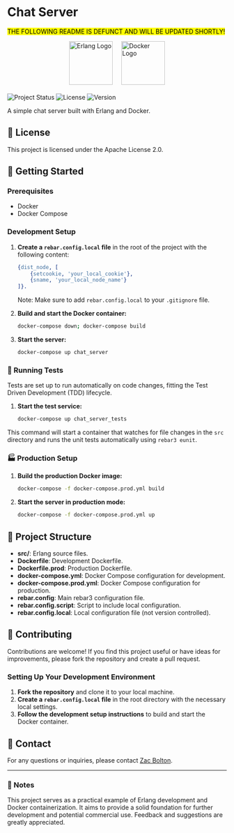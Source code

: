 # Chat Server

<mark>THE FOLLOWING README IS DEFUNCT AND WILL BE UPDATED SHORTLY!</mark>

<div style="display: flex; justify-content: center; align-items: center; gap: 20px; margin-bottom: 20px">
  <img src="https://www.erlang.org/favicon.ico" alt="Erlang Logo" style="width: 100px; height: auto;"/>
  <img src="https://www.docker.com/wp-content/uploads/2022/03/Moby-logo.png" alt="Docker Logo" style="width: 100px; height: auto;"/>
</div>

![Project Status](https://img.shields.io/badge/status-in%20development-yellow)
![License](https://img.shields.io/badge/license-Apache%202.0-blue)
![Version](https://img.shields.io/badge/version-0.1.0-blue)

A simple chat server built with Erlang and Docker.

## 📝 License

This project is licensed under the Apache License 2.0.

## 🚀 Getting Started

### Prerequisites

- Docker
- Docker Compose

### Development Setup

1. **Create a `rebar.config.local` file** in the root of the project with the
   following content:

   ```erlang
   {dist_node, [
       {setcookie, 'your_local_cookie'},
       {sname, 'your_local_node_name'}
   ]}.
   ```

   Note: Make sure to add `rebar.config.local` to your `.gitignore` file.

2. **Build and start the Docker container:**

   ```sh
   docker-compose down; docker-compose build
   ```

3. **Start the server:**
   ```sh
   docker-compose up chat_server
   ```

### 🧪 Running Tests

Tests are set up to run automatically on code changes, fitting the Test Driven
Development (TDD) lifecycle.

1. **Start the test service:**
   ```sh
   docker-compose up chat_server_tests
   ```

This command will start a container that watches for file changes in the `src`
directory and runs the unit tests automatically using `rebar3 eunit`.

### 🏭 Production Setup

1. **Build the production Docker image:**

   ```sh
   docker-compose -f docker-compose.prod.yml build
   ```

2. **Start the server in production mode:**
   ```sh
   docker-compose -f docker-compose.prod.yml up
   ```

## 📂 Project Structure

- **src/**: Erlang source files.
- **Dockerfile**: Development Dockerfile.
- **Dockerfile.prod**: Production Dockerfile.
- **docker-compose.yml**: Docker Compose configuration for development.
- **docker-compose.prod.yml**: Docker Compose configuration for production.
- **rebar.config**: Main rebar3 configuration file.
- **rebar.config.script**: Script to include local configuration.
- **rebar.config.local**: Local configuration file (not version controlled).

## 🤝 Contributing

Contributions are welcome! If you find this project useful or have ideas for
improvements, please fork the repository and create a pull request.

### Setting Up Your Development Environment

1. **Fork the repository** and clone it to your local machine.
2. **Create a `rebar.config.local` file** in the root directory with the
   necessary local settings.
3. **Follow the development setup instructions** to build and start the
   Docker container.

## 📧 Contact

For any questions or inquiries, please contact [Zac Bolton](mailto:zacbolton2129@gmail.com).

---

### 📝 Notes

This project serves as a practical example of Erlang development and Docker
containerization. It aims to provide a solid foundation for further development
and potential commercial use. Feedback and suggestions are greatly appreciated.
